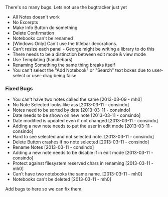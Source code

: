 There's so many bugs. Lets not use the bugtracker just yet

- All Notes doesn't work
- No Excerpts
- Make Info Button do something
- Delete Confirmation
- Notebooks can't be renamed
- [Windows Only] Can't use the titlebar decorations.
- Can't resize each panel - George might be writing a library to do this
- There needs to be a distinction between edit mode & view mode
- Use Templating (handlebars)
- Renaming Something the same thing breaks itself
- You can't select the "Add Notebook" or "Search" text boxes due to user-select or user-drag being false 

### Fixed Bugs
- You can't have two notes called the same [2013-03-09 - mh0]
- No Note Selected looks like ass [2013-03-11 - consindo]
- Notes need to be sorted by date [2013-03-11 - consindo]
- Date needs to be shown on new note [2013-03-11 - consindo]
- Date modified is updated even if not changed [2013-03-11 - consindo]
- Adding a new note needs to put the user in edit mode [2013-03-11 - consindo]
- Hard to see selected and not selected note. [2013-03-11 - consindo]
- Delete Button crashes if no note selected [2013-03-11 - consindo]
- Rename Notes [2013-03-11 - consindo]
- Adding a new note needs to be disable if in edit mode [2013-03-11 - consindo]
- Protect against filesystem reserved chars in renaming [2013-03-11 - mh0]
- Can't have two notebooks the same name. [2013-03-11 - mh0]
- Notebooks can't be deleted [2013-03-11 - mh0]

Add bugs to here so we can fix them.
